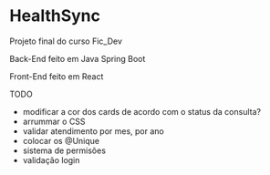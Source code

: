 # HealthSync
Projeto final do curso Fic_Dev

Back-End feito em Java Spring Boot

Front-End feito em React

TODO
- modificar a cor dos cards de acordo com o status da consulta?
- arrummar o CSS
- validar atendimento por mes, por ano
- colocar os @Unique
- sistema de permisões
- validação login